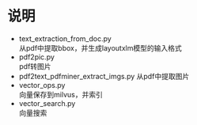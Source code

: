 # 说明
- text_extraction_from_doc.py  
从pdf中提取bbox，并生成layoutxlm模型的输入格式
- pdf2pic.py  
pdf转图片
- pdf2text_pdfminer_extract_imgs.py
从pdf中提取图片
- vector_ops.py  
向量保存到milvus，并索引
- vector_search.py  
向量搜索